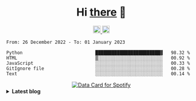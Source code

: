 <h1 align="center">Hi <a href="https://glyb.github.io" target="_blank">there</a> 👋</h1>
<div align="center">
  <a href="https://discord.gg/FVVhEG5y2g">
  <img alt="Discord" width="20px" src="https://raw.githubusercontent.com/peterthehan/peterthehan/master/assets/discord.svg" />
  </a>
  <a href="#">
  <img alt="LinkedIN" width="20px" src="https://raw.githubusercontent.com/peterthehan/peterthehan/master/assets/linkedin.svg" />
  </a>
</div>

 <!--START_SECTION:waka-->

```text
From: 26 December 2022 - To: 01 January 2023

Python                           ████████████████████████▓   98.32 %
HTML                             ▒░░░░░░░░░░░░░░░░░░░░░░░░   00.92 %
JavaScript                       ░░░░░░░░░░░░░░░░░░░░░░░░░   00.33 %
GitIgnore file                   ░░░░░░░░░░░░░░░░░░░░░░░░░   00.28 %
Text                             ░░░░░░░░░░░░░░░░░░░░░░░░░   00.14 %
```

<!--END_SECTION:waka-->

  <div align="center">
 <a href="https://www.data-card-for-spotify.com/card?user_id=31ix4ckou3aao6scmi4bfgrspzim">
  <img src="https://www.data-card-for-spotify.com/api/card?user_id=31ix4ckou3aao6scmi4bfgrspzim" alt="Data Card for Spotify">
</a>
  </div>

<details close="true">  
  <summary><b>Latest blog</b></summary> 
 </details>




 
